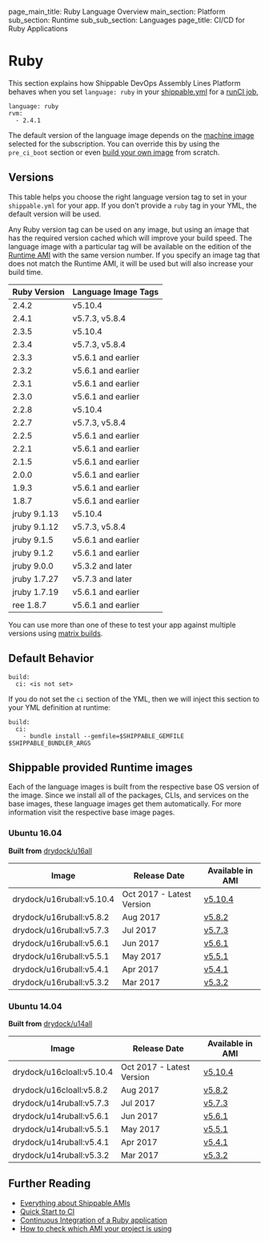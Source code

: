 page_main_title: Ruby Language Overview
main_section: Platform
sub_section: Runtime
sub_sub_section: Languages
page_title: CI/CD for Ruby Applications

# Ruby
This section explains how Shippable DevOps Assembly Lines Platform behaves when you set `language: ruby` in your [shippable.yml](/platform/tutorial/workflow/shippable-yml) for a [runCI job](/platform/workflow/job/runci),

```
language: ruby
rvm:
  - 2.4.1
```

The default version of the language image depends on the [machine image](/platform/tutorial/runtime/ami-overview/) selected for the subscription. You can override this by using the `pre_ci_boot` section or even [build your own image](/ci/custom-docker-image) from scratch.

<a name="versions"></a>
## Versions

This table helps you choose the right language version tag to set in your `shippable.yml` for your app. If you don't provide a `ruby` tag in your YML, the default version will be used.

Any Ruby version tag can be used on any image, but using an image that has the required version cached which will improve your build speed. The language image with a particular tag will be available on the edition of the [Runtime AMI](/platform/tutorial/runtime/ami-overview) with the same version number. If you specify an image tag that does not match the Runtime AMI, it will be used but will also increase your build time.

| Ruby Version  |  Language Image Tags    
|---------------|---------
|2.4.2          |  v5.10.4
|2.4.1          |  v5.7.3, v5.8.4
|2.3.5          |  v5.10.4
|2.3.4          |  v5.7.3, v5.8.4
|2.3.3          |  v5.6.1 and earlier
|2.3.2          |  v5.6.1 and earlier
|2.3.1          |  v5.6.1 and earlier
|2.3.0          |  v5.6.1 and earlier
|2.2.8          |  v5.10.4
|2.2.7          |  v5.7.3, v5.8.4
|2.2.5          |  v5.6.1 and earlier
|2.2.1          |  v5.6.1 and earlier
|2.1.5          |  v5.6.1 and earlier
|2.0.0          |  v5.6.1 and earlier
|1.9.3          |  v5.6.1 and earlier
|1.8.7          |  v5.6.1 and earlier
|jruby 9.1.13   |  v5.10.4
|jruby 9.1.12   |  v5.7.3, v5.8.4
|jruby 9.1.5    |  v5.6.1 and earlier
|jruby 9.1.2    |  v5.6.1 and earlier
|jruby 9.0.0    |  v5.3.2 and later
|jruby 1.7.27   |  v5.7.3 and later
|jruby 1.7.19   |  v5.6.1 and earlier
|ree 1.8.7      |  v5.6.1 and earlier

You can use more than one of these to test your app against multiple versions using [matrix builds](/ci/matrix-builds).

## Default Behavior

```
build:
  ci: <is not set>
```

If you do not set the `ci` section of the YML, then we will inject this section to your YML definition at runtime:

```
build:
  ci:
    - bundle install --gemfile=$SHIPPABLE_GEMFILE $SHIPPABLE_BUNDLER_ARGS
```

## Shippable provided Runtime images
Each of the language images is built from the respective base OS version of the image. Since we install all of the packages, CLIs, and services on the base images, these language images get them automatically. For more information visit the respective base image pages.

### Ubuntu 16.04

**Built from** [drydock/u16all](/platform/runtime/os/ubuntu16)

|Image| Release Date |Available in AMI |
|----------|------------|-----|
drydock/u16ruball:v5.10.4  | Oct 2017 - Latest Version | [v5.10.4](/platform/tutorial/runtime/ami-v5104)
drydock/u16ruball:v5.8.2  | Aug 2017  | [v5.8.2](/platform/tutorial/runtime/ami-v582)
drydock/u16ruball:v5.7.3  | Jul 2017  | [v5.7.3](/platform/tutorial/runtime/ami-v573)
drydock/u16ruball:v5.6.1  | Jun 2017  | [v5.6.1](/platform/tutorial/runtime/ami-v561)
drydock/u16ruball:v5.5.1  | May 2017  | [v5.5.1](/platform/tutorial/runtime/ami-v551)
drydock/u16ruball:v5.4.1  | Apr 2017  | [v5.4.1](/platform/tutorial/runtime/ami-v541)
drydock/u16ruball:v5.3.2  | Mar 2017  | [v5.3.2](/platform/tutorial/runtime/ami-v532)

### Ubuntu 14.04

**Built from** [drydock/u14all](/platform/runtime/os/ubuntu14)

|Image| Release Date |Available in AMI |
|----------|------------|-----|
drydock/u16cloall:v5.10.4  | Oct 2017 - Latest Version | [v5.10.4](/platform/tutorial/runtime/ami-v5104)
drydock/u16cloall:v5.8.2  | Aug 2017  | [v5.8.2](/platform/tutorial/runtime/ami-v582)
drydock/u14ruball:v5.7.3  | Jul 2017  | [v5.7.3](/platform/tutorial/runtime/ami-v573)
drydock/u14ruball:v5.6.1  | Jun 2017  | [v5.6.1](/platform/tutorial/runtime/ami-v561)
drydock/u14ruball:v5.5.1  | May 2017  | [v5.5.1](/platform/tutorial/runtime/ami-v551)
drydock/u14ruball:v5.4.1  | Apr 2017  | [v5.4.1](/platform/tutorial/runtime/ami-v541)
drydock/u14ruball:v5.3.2  | Mar 2017  | [v5.3.2](/platform/tutorial/runtime/ami-v532)

## Further Reading
* [Everything about Shippable AMIs](/platform/tutorial/runtime/ami-overview)
* [Quick Start to CI](/getting-started/ci-sample)
* [Continuous Integration of a Ruby application](/ci/ruby-continuous-integration)
* [How to check which AMI your project is using](/platform/tutorial/runtime/ami-overview/#viewing-subscription-machine-image)

